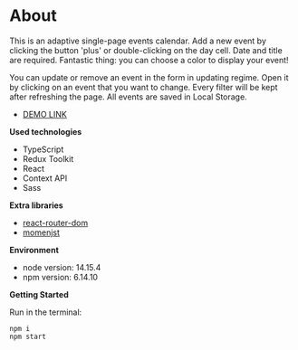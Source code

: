 # About

This is an adaptive single-page events calendar.
Add a new event by clicking the button 'plus' or double-clicking on the day cell. Date and title are required.
Fantastic thing: you can choose a color to display your event!

You can update or remove an event in the form in updating regime. Open it by clicking on an event that you want to change.
Every filter will be kept after refreshing the page. All events are saved in Local Storage.

- [DEMO LINK](https://events-calendar-omega.vercel.app/)

**Used technologies**

- TypeScript
- Redux Toolkit
- React
- Context API
- Sass

**Extra libraries**

- [react-router-dom](https://www.npmjs.com/package/react-router-dom)
- [momenjst](https://momentjs.com/docs/)

**Environment**

- node version: 14.15.4
- npm version: 6.14.10

**Getting Started**

Run in the terminal:

```
npm i
npm start
```
